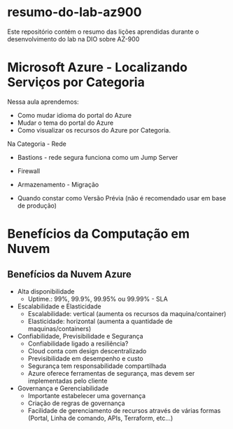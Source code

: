 
# resumo-do-lab-az900
Este repositório contém o resumo das lições aprendidas durante o desenvolvimento do lab na DIO sobre AZ-900

# Microsoft Azure - Localizando Serviços por Categoria
Nessa aula aprendemos:
* Como mudar idioma do portal do Azure
* Mudar o tema do portal do Azure
* Como visualizar os recursos do Azure por Categoria.

Na Categoria - Rede
* Bastions - rede segura funciona como um Jump Server
* Firewall
* Armazenamento - Migração

* Quando constar como Versão Prévia (não é recomendado usar em base de produção)

# Benefícios da Computação em Nuvem

## Benefícios da Nuvem Azure
* Alta disponibilidade
	* Uptime.: 99%, 99.9%, 99.95% ou 99.99% - SLA
* Escalabilidade e Elasticidade
	* Escalabilidade: vertical (aumenta os  recursos da maquina/container)
	* Elasticidade: horizontal (aumenta a quantidade de maquinas/containers)
* Confiabilidade, Previsibilidade e Segurança
	* Confiabilidade ligado a resiliência?
	* Cloud conta com design descentralizado
	* Previsibilidade em desempenho e custo
	* Segurança tem responsabilidade compartilhada
	* Azure oferece ferramentas de segurança, mas devem ser implementadas pelo cliente
* Governança e Gerenciabilidade
	* Importante estabelecer uma governança
	* Criação de regras de governança
	* Facilidade de gerenciamento de recursos através de várias formas (Portal, Linha de comando, APIs, Terraform, etc...)
